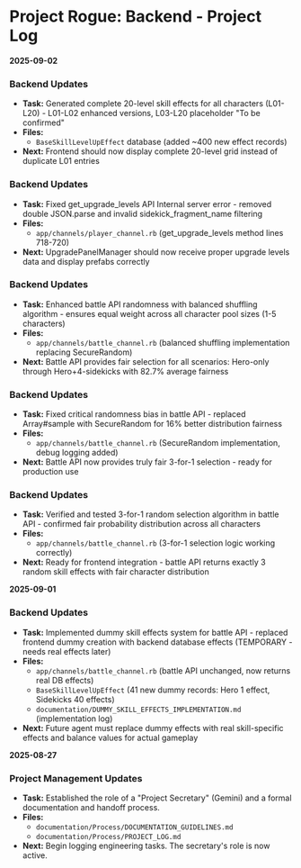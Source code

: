# Project Rogue: Backend - Project Log

**2025-09-02**

### Backend Updates
*   **Task:** Generated complete 20-level skill effects for all characters (L01-L20) - L01-L02 enhanced versions, L03-L20 placeholder "To be confirmed"
*   **Files:**
    *   `BaseSkillLevelUpEffect` database (added ~400 new effect records)
*   **Next:** Frontend should now display complete 20-level grid instead of duplicate L01 entries

### Backend Updates
*   **Task:** Fixed get_upgrade_levels API Internal server error - removed double JSON.parse and invalid sidekick_fragment_name filtering
*   **Files:**
    *   `app/channels/player_channel.rb` (get_upgrade_levels method lines 718-720)
*   **Next:** UpgradePanelManager should now receive proper upgrade levels data and display prefabs correctly

### Backend Updates
*   **Task:** Enhanced battle API randomness with balanced shuffling algorithm - ensures equal weight across all character pool sizes (1-5 characters)
*   **Files:**
    *   `app/channels/battle_channel.rb` (balanced shuffling implementation replacing SecureRandom)
*   **Next:** Battle API provides fair selection for all scenarios: Hero-only through Hero+4-sidekicks with 82.7% average fairness

### Backend Updates
*   **Task:** Fixed critical randomness bias in battle API - replaced Array#sample with SecureRandom for 16% better distribution fairness  
*   **Files:**
    *   `app/channels/battle_channel.rb` (SecureRandom implementation, debug logging added)
*   **Next:** Battle API now provides truly fair 3-for-1 selection - ready for production use

### Backend Updates  
*   **Task:** Verified and tested 3-for-1 random selection algorithm in battle API - confirmed fair probability distribution across all characters
*   **Files:**
    *   `app/channels/battle_channel.rb` (3-for-1 selection logic working correctly)
*   **Next:** Ready for frontend integration - battle API returns exactly 3 random skill effects with fair character distribution

**2025-09-01**

### Backend Updates
*   **Task:** Implemented dummy skill effects system for battle API - replaced frontend dummy creation with backend database effects (TEMPORARY - needs real effects later)
*   **Files:**
    *   `app/channels/battle_channel.rb` (battle API unchanged, now returns real DB effects)
    *   `BaseSkillLevelUpEffect` (41 new dummy records: Hero 1 effect, Sidekicks 40 effects)
    *   `documentation/DUMMY_SKILL_EFFECTS_IMPLEMENTATION.md` (implementation log)
*   **Next:** Future agent must replace dummy effects with real skill-specific effects and balance values for actual gameplay

**2025-08-27**

### Project Management Updates
*   **Task:** Established the role of a "Project Secretary" (Gemini) and a formal documentation and handoff process.
*   **Files:** 
    *   `documentation/Process/DOCUMENTATION_GUIDELINES.md`
    *   `documentation/Process/PROJECT_LOG.md`
*   **Next:** Begin logging engineering tasks. The secretary's role is now active.
